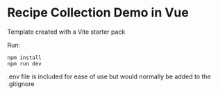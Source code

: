 # Recipe Collection Demo in Vue

Template created with a Vite starter pack

Run:
```
npm install
npm run dev
```

.env file is included for ease of use but would normally be added to the .gitignore